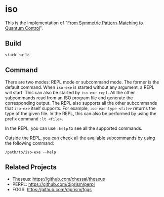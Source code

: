 # iso

This is the implementation of "[From Symmetric Pattern-Matching to Quantum
Control](https://arxiv.org/abs/1804.00952)".

## Build

``` shell
stack build
```

## Command

There are two modes: REPL mode or subcommand mode.  The former is the default
command.  When `iso-exe` is started without any argument, a REPL will start.
This can also be started by `iso-exe repl`.  All the other subcommands read from
an ISO program file and generate the corresponding output.  The REPL also
supports all the other subcommands that `iso-exe` itself supports.  For example,
`iso-exe type <file>` returns the type of the given file.  In the REPL, this can
also be performed by using the prefix command `:lt <file>`.

In the REPL, you can use `:help` to see all the supported commands.

Outside the REPL, you can check all the available subcommands by using the
following command:

``` shell
/path/to/iso-exe --help
```

## Related Projects

* Theseus: https://github.com/chessai/theseus
* PERPL: https://github.com/diprism/perpl
* FGGS: https://github.com/diprism/fggs
